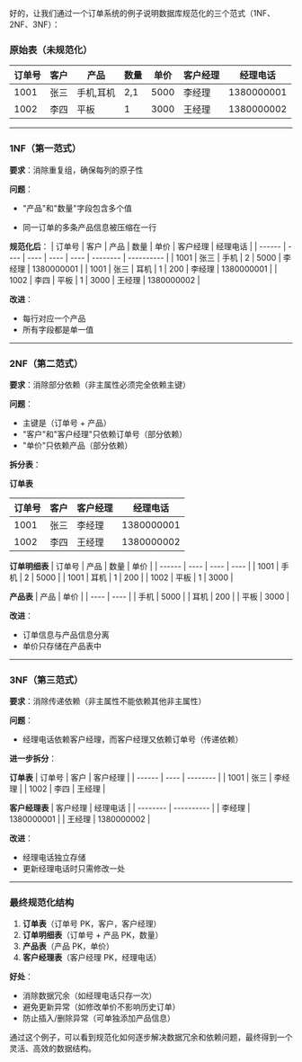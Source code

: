 
好的，让我们通过一个订单系统的例子说明数据库规范化的三个范式（1NF、2NF、3NF）：

### 原始表（未规范化）
| 订单号 | 客户 | 产品      | 数量 | 单价 | 客户经理 | 经理电话   |
| ------ | ---- | --------- | ---- | ---- | -------- | ---------- |
| 1001   | 张三 | 手机,耳机 | 2,1  | 5000 | 李经理   | 1380000001 |
| 1002   | 李四 | 平板      | 1    | 3000 | 王经理   | 1380000002 |

---

### 1NF（第一范式）
**要求**：消除重复组，确保每列的原子性



**问题**：

- "产品"和"数量"字段包含多个值

- 同一订单的多条产品信息被压缩在一行

**规范化后**：
| 订单号 | 客户 | 产品 | 数量 | 单价 | 客户经理 | 经理电话   |
| ------ | ---- | ---- | ---- | ---- | -------- | ---------- |
| 1001   | 张三 | 手机 | 2    | 5000 | 李经理   | 1380000001 |
| 1001   | 张三 | 耳机 | 1    | 200  | 李经理   | 1380000001 |
| 1002   | 李四 | 平板 | 1    | 3000 | 王经理   | 1380000002 |

**改进**：

- 每行对应一个产品
- 所有字段都是单一值

---

### 2NF（第二范式）
**要求**：消除部分依赖（非主属性必须完全依赖主键）



**问题**：
- 主键是（订单号 + 产品）
- "客户"和"客户经理"只依赖订单号（部分依赖）
- "单价"只依赖产品（部分依赖）

**拆分表**：



**订单表**

| 订单号 | 客户 | 客户经理 | 经理电话   |
| ------ | ---- | -------- | ---------- |
| 1001   | 张三 | 李经理   | 1380000001 |
| 1002   | 李四 | 王经理   | 1380000002 |

**订单明细表**
| 订单号 | 产品 | 数量 | 单价 |
| ------ | ---- | ---- | ---- |
| 1001   | 手机 | 2    | 5000 |
| 1001   | 耳机 | 1    | 200  |
| 1002   | 平板 | 1    | 3000 |

**产品表**
| 产品 | 单价 |
| ---- | ---- |
| 手机 | 5000 |
| 耳机 | 200  |
| 平板 | 3000 |

**改进**：
- 订单信息与产品信息分离
- 单价只存储在产品表中

---

### 3NF（第三范式）
**要求**：消除传递依赖（非主属性不能依赖其他非主属性）



**问题**：
- 经理电话依赖客户经理，而客户经理又依赖订单号（传递依赖）

**进一步拆分**：



**订单表**
| 订单号 | 客户 | 客户经理 |
| ------ | ---- | -------- |
| 1001   | 张三 | 李经理   |
| 1002   | 李四 | 王经理   |

**客户经理表**
| 客户经理 | 经理电话   |
| -------- | ---------- |
| 李经理   | 1380000001 |
| 王经理   | 1380000002 |

**改进**：
- 经理电话独立存储
- 更新经理电话时只需修改一处

---

### 最终规范化结构
1. **订单表**（订单号 PK，客户，客户经理）
2. **订单明细表**（订单号 + 产品 PK，数量）
3. **产品表**（产品 PK，单价）
4. **客户经理表**（客户经理 PK，经理电话）

**好处**：
- 消除数据冗余（如经理电话只存一次）
- 避免更新异常（如修改单价不影响历史订单）
- 防止插入/删除异常（可单独添加产品信息）

通过这个例子，可以看到规范化如何逐步解决数据冗余和依赖问题，最终得到一个灵活、高效的数据结构。